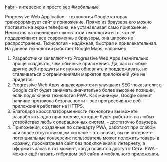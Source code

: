 [habr](https://habr.com/ru/post/418923/) - интересно и просто
[seo](https://seo.ru/blog/chto-takoe-pwa-prosto-o-tehnologii/)
#мобильные

Progressive Web Application - технология Google которая трансформирует сайт в приложение. Прямо из браузера его можно поставить на экран телефона, не устанавливая само приложение.
Несмотря на очевидные плюсы этой технологии и то, что её поддерживают все современные браузеры, она широко не распространена.
Технология - надёжная, быстрая и привлекательная. На данной технологии работает Google Maps, например.
1.  Разработчики заявляют что Progressive Web Apps значительно проще создавать, чем обычные приложения. Да, как и любые другие веб-продукты их нужно обновлять и поддерживать, но сталкиваться с ограничениями маркетов приложений уже не придется.
2.  Progressive Web Apps индексируются и улучшают SEO-показатели: в Google сайт будет занимать значительно более высокие позиции, если подключена технология PWA. Как минимум, Google оценит наличие протокола безопасности – все прогрессивные веб-приложения работают на HTTPS.
3.  Благодаря кроссплатформенности технологии вы можете разработать одно приложение, которое будет работать на любых устройствах любых операционных систем, – достаточно браузера.
4.  Приложения, созданные по стандарту PWA, работают при слабом или вовсе отсутствующем сигнале – это значит, вы не потеряете потенциальные конверсии: пользователь может положить товары в корзину, просматривая сайт без подключения к Интернету, а оформить заказ в тот момент, когда появится доступ к Сети.
PWA - можно ещё назвать гибридом веб сайта и мобильного приложения. 


